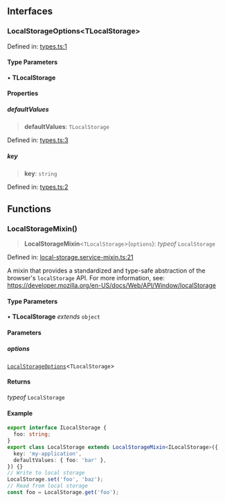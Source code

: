 ## Interfaces

### LocalStorageOptions\<TLocalStorage\>

Defined in: [types.ts:1](https://github.com/spuxx1701/jslibs/blob/9e75110cf9e60ac27454c04289fa45add1887a86/packages/browser-utils/src/services/local-storage/types.ts#L1)

#### Type Parameters

• **TLocalStorage**

#### Properties

##### defaultValues

> **defaultValues**: `TLocalStorage`

Defined in: [types.ts:3](https://github.com/spuxx1701/jslibs/blob/9e75110cf9e60ac27454c04289fa45add1887a86/packages/browser-utils/src/services/local-storage/types.ts#L3)

##### key

> **key**: `string`

Defined in: [types.ts:2](https://github.com/spuxx1701/jslibs/blob/9e75110cf9e60ac27454c04289fa45add1887a86/packages/browser-utils/src/services/local-storage/types.ts#L2)

## Functions

### LocalStorageMixin()

> **LocalStorageMixin**\<`TLocalStorage`\>(`options`): _typeof_ `LocalStorage`

Defined in: [local-storage.service-mixin.ts:21](https://github.com/spuxx1701/jslibs/blob/9e75110cf9e60ac27454c04289fa45add1887a86/packages/browser-utils/src/services/local-storage/local-storage.service-mixin.ts#L21)

A mixin that provides a standardized and type-safe abstraction of the browser's
`localStorage` API.
For more information, see: https://developer.mozilla.org/en-US/docs/Web/API/Window/localStorage

#### Type Parameters

• **TLocalStorage** _extends_ `object`

#### Parameters

##### options

[`LocalStorageOptions`](local-storage.md#localstorageoptionstlocalstorage)\<`TLocalStorage`\>

#### Returns

_typeof_ `LocalStorage`

#### Example

```ts
export interface ILocalStorage {
  foo: string;
}
export class LocalStorage extends LocalStorageMixin<ILocalStorage>({
  key: 'my-application',
  defaultValues: { foo: 'bar' },
}) {}
// Write to local storage
LocalStorage.set('foo', 'baz');
// Read from local storage
const foo = LocalStorage.get('foo');
```
